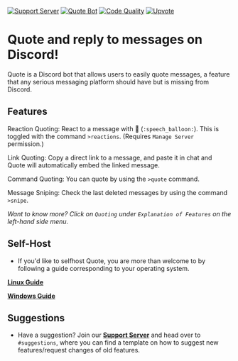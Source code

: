 [![Support Server](https://discordapp.com/api/guilds/418455732741079040/widget.png?style=shield)](https://discord.gg/sbySHxA)
[![Quote Bot](https://discordbots.org/api/widget/status/447176783704489985.svg)](https://discordbots.org/bot/447176783704489985)
[![Code Quality](https://api.codacy.com/project/badge/Grade/81a0a0e33ddd4a32882fe57ebb5d60a1)](https://app.codacy.com/app/aki-jp/Quote?utm_source=github.com&utm_medium=referral&utm_content=Deivedux/Quote&utm_campaign=Badge_Grade_Dashboard)
[![Upvote](https://aki-toga.tk/css/support.png)](https://discordbots.org/bot/447176783704489985/vote)

# Quote and reply to messages on Discord!
Quote is a Discord bot that allows users to easily quote messages, a feature that any serious messaging platform should have but is missing from Discord.



## Features
Reaction Quoting: React to a message with 💬 (`:speech_balloon:`). This is toggled with the command `>reactions`. (Requires `Manage Server` permission.)

Link Quoting: Copy a direct link to a message, and paste it in chat and Quote will automatically embed the linked message.

Command Quoting: You can quote by using the `>quote` command.

Message Sniping: Check the last deleted messages by using the command `>snipe`.

*Want to know more? Click on `Quoting` under `Explanation of Features` on the left-hand side menu.*



## Self-Host
* If you'd like to selfhost Quote, you are more than welcome to by following a guide corresponding to your operating system.

[**Linux Guide**](https://quote.readthedocs.io/en/latest/Guides/Linux%20Guide/)

[**Windows Guide**](https://quote.readthedocs.io/en/latest/Guides/Windows%20Guide/)



## Suggestions
* Have a suggestion? Join our [**Support Server**](https://discord.gg/sbySHxA) and head over to `#suggestions`, where you can find a template on how to suggest new features/request changes of old features.
